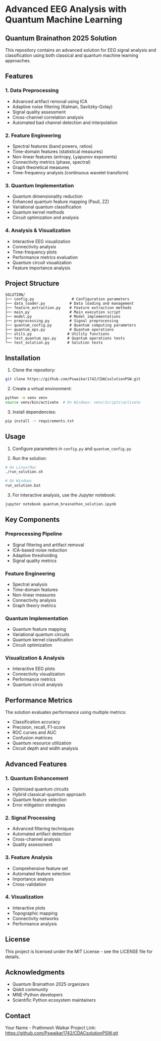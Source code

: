 # Advanced EEG Analysis with Quantum Machine Learning
## Quantum Brainathon 2025 Solution

This repository contains an advanced solution for EEG signal analysis and classification using both classical and quantum machine learning approaches.

## Features

### 1. Data Preprocessing
- Advanced artifact removal using ICA
- Adaptive noise filtering (Kalman, Savitzky-Golay)
- Signal quality assessment
- Cross-channel correlation analysis
- Automated bad channel detection and interpolation

### 2. Feature Engineering
- Spectral features (band powers, ratios)
- Time-domain features (statistical measures)
- Non-linear features (entropy, Lyapunov exponents)
- Connectivity metrics (phase, spectral)
- Graph theoretical measures
- Time-frequency analysis (continuous wavelet transform)

### 3. Quantum Implementation
- Quantum dimensionality reduction
- Enhanced quantum feature mapping (Pauli, ZZ)
- Variational quantum classification
- Quantum kernel methods
- Circuit optimization and analysis

### 4. Analysis & Visualization
- Interactive EEG visualization
- Connectivity analysis
- Time-frequency plots
- Performance metrics evaluation
- Quantum circuit visualization
- Feature importance analysis

## Project Structure

```
SOLUTION/
├── config.py                 # Configuration parameters
├── data_loader.py           # Data loading and management
├── feature_extraction.py    # Feature extraction methods
├── main.py                  # Main execution script
├── model.py                 # Model implementations
├── preprocessing.py         # Signal preprocessing
├── quantum_config.py        # Quantum computing parameters
├── quantum_ops.py           # Quantum operations
├── utils.py                # Utility functions
├── test_quantum_ops.py     # Quantum operations tests
└── test_solution.py        # Solution tests
```

## Installation

1. Clone the repository:
```bash
git clone https://github.com/Pswaikar1742/CDACsolutionPSW.git
```

2. Create a virtual environment:
```bash
python -m venv venv
source venv/bin/activate  # On Windows: venv\Scripts\activate
```

3. Install dependencies:
```bash
pip install -r requirements.txt
```

## Usage

1. Configure parameters in `config.py` and `quantum_config.py`

2. Run the solution:
```bash
# On Linux/Mac
./run_solution.sh

# On Windows
run_solution.bat
```

3. For interactive analysis, use the Jupyter notebook:
```bash
jupyter notebook quantum_brainathon_solution.ipynb
```

## Key Components

### Preprocessing Pipeline
- Signal filtering and artifact removal
- ICA-based noise reduction
- Adaptive thresholding
- Signal quality metrics

### Feature Engineering
- Spectral analysis
- Time-domain features
- Non-linear measures
- Connectivity analysis
- Graph theory metrics

### Quantum Implementation
- Quantum feature mapping
- Variational quantum circuits
- Quantum kernel classification
- Circuit optimization

### Visualization & Analysis
- Interactive EEG plots
- Connectivity visualization
- Performance metrics
- Quantum circuit analysis

## Performance Metrics

The solution evaluates performance using multiple metrics:
- Classification accuracy
- Precision, recall, F1-score
- ROC curves and AUC
- Confusion matrices
- Quantum resource utilization
- Circuit depth and width analysis

## Advanced Features

### 1. Quantum Enhancement
- Optimized quantum circuits
- Hybrid classical-quantum approach
- Quantum feature selection
- Error mitigation strategies

### 2. Signal Processing
- Advanced filtering techniques
- Automated artifact detection
- Cross-channel analysis
- Quality assessment

### 3. Feature Analysis
- Comprehensive feature set
- Automated feature selection
- Importance analysis
- Cross-validation

### 4. Visualization
- Interactive plots
- Topographic mapping
- Connectivity networks
- Performance analysis


## License

This project is licensed under the MIT License - see the LICENSE file for details.

## Acknowledgments

- Quantum Brainathon 2025 organizers
- Qiskit community
- MNE-Python developers
- Scientific Python ecosystem maintainers

## Contact

Your Name - Prathmesh Waikar
Project Link: https://github.com/Pswaikar1742/CDACsolutionPSW.git

